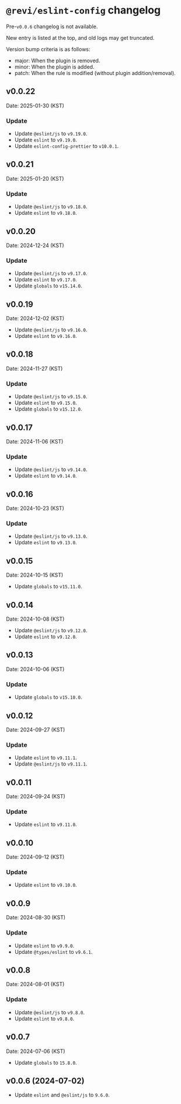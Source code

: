 <!--
SPDX-FileCopyrightText: (C) 2024 Hong Yongmin (https://revi.xyz/) <yewon@revi.email>

SPDX-License-Identifier: Apache-2.0

Licensed under the Apache License, Version 2.0 (the "License");
you may not use this file except in compliance with the License.
You may obtain a copy of the License at

http://www.apache.org/licenses/LICENSE-2.0

Unless required by applicable law or agreed to in writing, software
distributed under the License is distributed on an "AS IS" BASIS,
WITHOUT WARRANTIES OR CONDITIONS OF ANY KIND, either express or implied.
See the License for the specific language governing permissions and
limitations under the License.
-->

# `@revi/eslint-config` changelog

Pre-`v0.0.6` changelog is not available.

New entry is listed at the top, and old logs may get truncated.

Version bump criteria is as follows:

- major: When the plugin is removed.
- minor: When the plugin is added.
- patch: When the rule is modified (without plugin addition/removal).

## v0.0.22

Date: 2025-01-30 (KST)

### Update

- Update `@eslint/js` to `v9.19.0`.
- Update `eslint` to `v9.19.0`.
- Update `eslint-config-prettier` to `v10.0.1`.

## v0.0.21

Date: 2025-01-20 (KST)

### Update

- Update `@eslint/js` to `v9.18.0`.
- Update `eslint` to `v9.18.0`.

## v0.0.20

Date: 2024-12-24 (KST)

### Update

- Update `@eslint/js` to `v9.17.0`.
- Update `eslint` to `v9.17.0`.
- Update `globals` to `v15.14.0`.

## v0.0.19

Date: 2024-12-02 (KST)

- Update `@eslint/js` to `v9.16.0`.
- Update `eslint` to `v9.16.0`.

## v0.0.18

Date: 2024-11-27 (KST)

### Update

- Update `@eslint/js` to `v9.15.0`.
- Update `eslint` to `v9.15.0`.
- Update `globals` to `v15.12.0`.

## v0.0.17

Date: 2024-11-06 (KST)

### Update

- Update `@eslint/js` to `v9.14.0`.
- Update `eslint` to `v9.14.0`.

## v0.0.16

Date: 2024-10-23 (KST)

### Update

- Update `@eslint/js` to `v9.13.0`.
- Update `eslint` to `v9.13.0`.

## v0.0.15

Date: 2024-10-15 (KST)

- Update `globals` to `v15.11.0`.

## v0.0.14

Date: 2024-10-08 (KST)

- Update `@eslint/js` to `v9.12.0`.
- Update `eslint` to `v9.12.0`.

## v0.0.13

Date: 2024-10-06 (KST)

### Update

- Update `globals` to `v15.10.0`.

## v0.0.12

Date: 2024-09-27 (KST)

### Update

- Update `eslint` to `v9.11.1`.
- Update `@eslint/js` to `v9.11.1`.

## v0.0.11

Date: 2024-09-24 (KST)

### Update

- Update `eslint` to `v9.11.0`.

## v0.0.10

Date: 2024-09-12 (KST)

### Update

- Update `eslint` to `v9.10.0`.

## v0.0.9

Date: 2024-08-30 (KST)

### Update

- Update `eslint` to `v9.9.0`.
- Update `@types/eslint` to `v9.6.1`.

## v0.0.8

Date: 2024-08-01 (KST)

### Update

- Update `@eslint/js` to `v9.8.0`.
- Update `eslint` to `v9.8.0`.

## v0.0.7

Date: 2024-07-06 (KST)

- Update `globals` to `15.8.0`.

## v0.0.6 (2024-07-02)

- Update `eslint` and `@eslint/js` to `9.6.0`.
